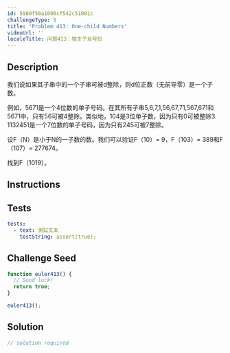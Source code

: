 ```yaml
---
id: 5900f50a1000cf542c51001c
challengeType: 5
title: 'Problem 413: One-child Numbers'
videoUrl: ''
localeTitle: 问题413：独生子女号码
---
```


## Description
<section id="description">我们说如果其子串中的一个子串可被d整除，则d位正数（无前导零）是一个子数。 <p>例如，5671是一个4位数的单子号码。在其所有子串5,6,7,1,56,67,71,567,671和5671中，只有56可被4整除。类似地，104是3位单子数，因为只有0可被整除3. 1132451是一个7位数的单子号码，因为只有245可被7整除。 </p><p>设F（N）是小于N的一子数的数。我们可以验证F（10）= 9，F（103）= 389和F（107）= 277674。 </p><p>找到F（1019）。 </p></section>

## Instructions
<section id="instructions">
</section>

## Tests
<section id='tests'>

```yml
tests:
  - text: 測試文本
    testString: assert(true);

```

</section>

## Challenge Seed
<section id='challengeSeed'>

<div id='js-seed'>

```js
function euler413() {
  // Good luck!
  return true;
}

euler413();

```

</div>



</section>

## Solution
<section id='solution'>

```js
// solution required
```
</section>
